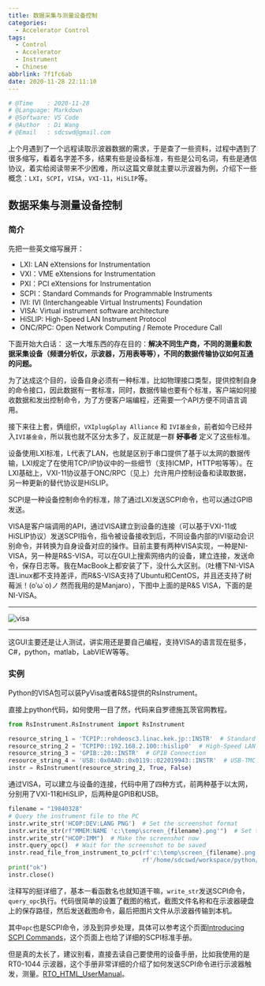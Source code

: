```yaml
---
title: 数据采集与测量设备控制
categories:
  - Accelerator Control
tags:
  - Control
  - Accelerator
  - Instrument
  - Chinese
abbrlink: 7f1fc6ab
date: 2020-11-28 22:11:10
---
```



```python
# @Time    : 2020-11-28
# @Language: Markdown
# @Software: VS Code
# @Author  : Di Wang
# @Email   : sdcswd@gmail.com
```

上个月遇到了一个远程读取示波器数据的需求，于是查了一些资料，过程中遇到了很多缩写，看着名字差不多，结果有些是设备标准，有些是公司名词，有些是通信协议，着实给阅读带来不少困难，所以这篇文章就主要以示波器为例，介绍下一些概念：`LXI`，`SCPI`，`VISA`，`VXI-11`，`HiSLIP`等。

<!-- more -->

## 数据采集与测量设备控制

### 简介

先把一些英文缩写展开：

- LXI: LAN eXtensions for Instrumentation
- VXI：VME eXtensions for Instrumentation
- PXI：PCI eXtensions for Instrumentation
- SCPI：Standard Commands for Programmable Instruments
- IVI: IVI (Interchangeable Virtual Instruments) Foundation
- VISA: Virtual instrument software architecture
- HiSLIP: High-Speed LAN Instrument Protocol
- ONC/RPC: Open Network Computing / Remote Procedure Call

下面开始大白话：
这一大堆东西的存在目的：**解决不同生产商，不同的测量和数据采集设备（频谱分析仪，示波器，万用表等等），不同的数据传输协议如何互通的问题。**

为了达成这个目的，设备自身必须有一种标准，比如物理接口类型，提供控制自身的命令接口，因此数据有一套标准，同时，数据传输也要有个标准，客户端如何接收数据和发出控制命令，为了方便客户端编程，还需要一个API方便不同语言调用。

接下来往上套，俩组织，`VXIplug&play Alliance` 和 `IVI基金会`，前者如今已经并入`IVI基金会`，所以我也就不区分太多了，反正就是一群 ~~**好事者**~~ 定义了这些标准。

设备使用LXI标准，L代表了LAN，也就是区别于串口提供了基于以太网的数据传输，LXI规定了在使用TCP/IP协议中的一些细节（支持ICMP，HTTP啦等等）。在LXI基础上，VXI-11协议基于ONC/RPC（见上）允许用户控制设备和读取数据，另一种更新的替代协议是HiSLIP。

SCPI是一种设备控制命令的标准，除了通过LXI发送SCPI命令，也可以通过GPIB发送。

VISA是客户端调用的API，通过VISA建立到设备的连接（可以基于VXI-11或HiSLIP协议）发送SCPI指令，指令被设备接收到后，不同设备内部的IVI驱动会识别命令，并转换为自身设备对应的操作。目前主要有两种VISA实现，一种是NI-VISA，另一种是R&S-VISA，可以在GUI上搜索网络内的设备，建立连接，发送命令，保存日志等。我在MacBook上都安装了下，没什么大区别。（吐槽下NI-VISA连Linux都不支持差评，而R&S-VISA支持了Ubuntu和CentOS，并且还支持了树莓派！(o′ω`o)ノ 然而我用的是Manjaro），下图中上面的是R&S VISA，下面的是NI-VISA。

---------------
![visa](/images/visa.png)

---------------

这GUI主要还是让人测试，讲实用还是要自己编程，支持VISA的语言现在挺多，C#，python，matlab，LabVIEW等等。

### 实例

Python的VISA包可以装PyVisa或者R&S提供的RsInstrument。

直接上python代码，如何使用一目了然，代码来自罗德施瓦茨官网教程。

```python
from RsInstrument.RsInstrument import RsInstrument

resource_string_1 = 'TCPIP::rohdeosc3.linac.kek.jp::INSTR'  # Standard LAN connection (also called VXI-11)
resource_string_2 = 'TCPIP0::192.168.2.100::hislip0'  # High-Speed LAN Instrument Protocol
resource_string_3 = 'GPIB::20::INSTR'  # GPIB Connection
resource_string_4 = 'USB::0x0AAD::0x0119::022019943::INSTR'  # USB-TMC (Test and Measurement Class)
instr = RsInstrument(resource_string_2, True, False)
```

通过VISA，可以建立与设备的连接，代码中用了四种方式，前两种基于以太网，分别用了VXI-11和HiSLIP，后两种是GPIB和USB。

```python
filename = "19840328"
# Query the instrument file to the PC
instr.write_str('HCOP:DEV:LANG PNG')  # Set the screenshot format
instr.write_str(rf"MMEM:NAME 'c:\temp\screen_{filename}.png'")  # Set the screenshot path
instr.write_str("HCOP:IMM")  # Make the screenshot now
instr.query_opc()  # Wait for the screenshot to be saved
instr.read_file_from_instrument_to_pc(rf'c:\temp\screen_{filename}.png',
                                      rf'/home/sdcswd/workspace/python/rs/data/screen_{filename}.png')
print("ok")
instr.close()

```

注释写的挺详细了，基本一看函数名也就知道干嘛，`write_str`发送SCPI命令，`query_opc`执行。代码很简单的设置了截图的格式，截图文件名称和在示波器硬盘上的保存路径，然后发送截图命令，最后把图片文件从示波器传输到本机。

其中`opc`也是SCPI命令，涉及到异步处理，具体可以参考这个页面[Introducing SCPI Commands](https://www.rohde-schwarz.com/pk/driver-pages/remote-control/remote-programming-environments_231250.html#media-gallery-6)，这个页面上也给了详细的SCPI标准手册。

但是真的太长了，建议别看，直接去读自己要使用的设备手册，比如我使用的是RT0-1044 示波器，这个手册非常详细的介绍了如何发送SCPI命令进行示波器触发，测量。[RTO_HTML_UserManual](https://www.rohde-schwarz.com/webhelp/rto_html_usermanual_en_1/RTO_HTML_UserManual_en.htm)。